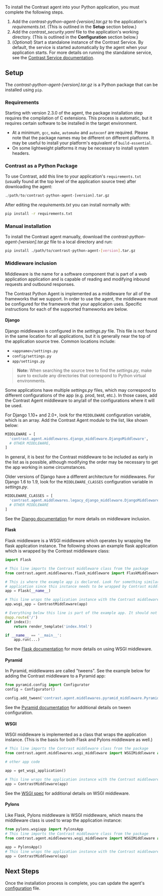 <!--
title: "Python Agent Installation"
description: "Installing the Python Agent"
tags: "python agent installation"
-->


To install the Contrast agent into your Python application, you must complete the following steps.  

1. Add the <i>contrast-python-agent-[version].tar.gz</i> to the application's <i>requirements.txt</i>. (This is outlined in the <b>Setup</b> section below.)
2. Add the *contrast_security.yaml* file to the application's working directory. (This is outlined in the **Configuration** section below.)
3. (*Optional*) Start a standalone instance of the Contrast Service. By default, the service is started automatically by the agent when your application starts.
   For more details on running the standalone service, see the [Contrast Service documentation](installation-service.html#service-overview).


## Setup

The <i>contrast-python-agent-[version].tar.gz</i> is a Python package that can be installed using `pip`.

### Requirements

Starting with version 2.3.0 of the agent, the package installation step
requires the compilation of C extensions. This process is automatic, but it
requires certain software to be installed in the target environment.

* At a minimum, `gcc`, `make`, `automake` and `autoconf` are required. Please note that the
  package names may be different on different platforms. It may be useful to install your platform's equivalent of `build-essential`.
* On some lightweight platforms it may be necessary to install system headers.

### Contrast as a Python Package

To use Contrast, add this line to your application's `requirements.txt` (usually found at the top level of the application source tree) after downloading the agent:

``` python
./path/to/contrast-python-agent-[version].tar.gz
```

After editing the *requirements.txt* you can install normally with:

``` bash
pip install -r requirements.txt
```

### Manual installation

To install the Contrast agent manually, download the <i>contrast-python-agent-[version].tar.gz</i> file to a local directory and run:

``` bash
pip install ./path/to/contrast-python-agent-[version].tar.gz
``` 

### Middleware inclusion

Middleware is the name for a software component that is part of a web
application application and is capable of reading and modifying inbound
requests and outbound responses.

The Contrast Python Agent is implemented as a middleware for all of the
frameworks that we support. In order to use the agent, the middleware must be
configured for the framework that your application uses. Specific instructions
for each of the supported frameworks are below.

#### Django 

Django middleware is configured in the *settings.py* file. This file is not
found in the same location for all applications, but it is generally near the
top of the application source tree. Common locations include:

* `<appname>/settings.py`
* `config/settings.py`
* `app/settings.py`

>**Note:** When searching the source tree to find the *settings.py*, make sure
to exclude any directories that correspond to Python virtual environments.

Some applications have multiple *settings.py* files, which may correspond to
different configurations of the app (e.g. prod, test, etc.). In those cases,
add the Contrast Agent middleware to any/all of the configurations where it
will be used.

For Django 1.10+ and 2.0+, look for the `MIDDLEWARE` configuration variable,
which is an array. Add the Contrast Agent module to the list, like shown below:

``` python
MIDDLEWARE = [
  'contrast.agent.middlewares.django_middleware.DjangoMiddleware',
  # OTHER MIDDLEWARE,
]
```

In general, it is best for the Contrast middleware to be included as early in
the list as is possible, although modifying the order may be necessary to get
the app working in some circumstances.

Older versions of Django have a different architecture for middlewares. For
Django 1.6 to 1.9, look for the `MIDDLEWARE_CLASSES` configuration variable
in *settings.py*.

``` python
MIDDLEWARE_CLASSES = [
  'contrast.agent.middlewares.legacy_django_middleware.DjangoMiddleware',
  # OTHER MIDDLEWARE
]
```

See the [Django
documentation](https://docs.djangoproject.com/en/2.2/topics/http/middleware/)
for more details on middleware inclusion.

#### Flask 

Flask middleware is a WSGI middleware which operates by wrapping the flask application instance. The following shows an example flask application which is wrapped by the Contrast
middleware class:

``` python
import Flask

# This line imports the Contrast middleware class from the package
from contrast.agent.middlewares.flask_middleware import FlaskMiddleware as ContrastMiddleware

# This is where the example app is declared. Look for something similar in your
# application since this instance needs to be wrapped by Contrast middleware
app = Flask(__name__)

# This line wraps the application instance with the Contrast middleware
app.wsgi_app = ContrastMiddleware(app)

# Everything below this line is part of the example app. It should not be added
@app.route('/')
def index():
    return render_template('index.html')

if __name__ == '__main__':
    app.run(...)
```

See the [Flask
documentation](https://flask.palletsprojects.com/en/1.1.x/quickstart/#hooking-in-wsgi-middleware)
for more details on using WSGI middleware.

#### Pyramid

In Pyramid, middlewares are called "tweens". See the example below for adding
the Contrast middleware to a Pyramid app:

``` python
from pyramid.config import Configurator
config = Configurator()

config.add_tween('contrast.agent.middlewares.pyramid_middleware.PyramidMiddleware')
```

See the [Pyramid
documentation](https://docs.pylonsproject.org/projects/pyramid/en/latest/narr/environment.html#explicit-tween-configuration)
for additional details on tween configuration.

#### WSGI

WSGI middleware is implemented as a class that wraps the application instance.
(This is the basis for both Flask and Pylons middleware as well.)

``` python
# This line imports the Contrast middleware class from the package
from contrast.agent.middlewares.wsgi_middleware import WSGIMiddleware as ContrastMiddleware

# other app code

app = get_wsgi_application()

# This line wraps the application instance with the Contrast middleware
app = ContrastMiddleware(app)
```

See the [WSGI spec](https://www.python.org/dev/peps/pep-0333/#middleware-components-that-play-both-sides)
for additional details on WSGI middleware.

#### Pylons

Like Flask, Pylons middleware is WSGI middleware, which means the
middleware class is used to wrap the application instance:

``` python
from pylons.wsgiapp import PylonsApp
# This line imports the Contrast middleware class from the package
from contrast.agent.middlewares.wsgi_middleware import WSGIMiddleware as ContrastMiddleware
 
app = PylonsApp()
# This line wraps the application instance with the Contrast middleware
app = ContrastMiddleware(app)
```

## Next Steps

Once the installation process is complete, you can update the agent's [configuration](installation-pythonconfig.html) file.
